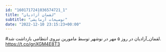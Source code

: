 ```yaml
---
id: "1601717241036574721_1"
title: "لقمان آزادیان"
subtitle: "توضیحات آزمایشی"
date: "2022-12-10 23:15:23+00:00"
---
```

#لقمان_آزادیان در روز ۵ مهر در نوشهر توسط مامورین نیروی انتظامی بازداشت شد. https://t.co/gnXGM4E8T3
